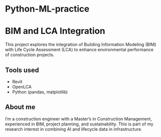 # Python-ML-practice
# BIM and LCA Integration

This project explores the integration of Building Information Modeling (BIM) with Life Cycle Assessment (LCA) to enhance environmental performance of construction projects.

## Tools used
- Revit
- OpenLCA
- Python (pandas, matplotlib)

## About me
I’m a construction engineer with a Master’s in Construction Management, experienced in BIM, project planning, and sustainability. This is part of my research interest in combining AI and lifecycle data in infrastructure.
